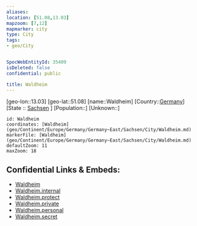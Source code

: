 ```yaml
---
aliases: 
location: [51.08,13.03]
mapzoom: [7,12] 
mapmarker: city 
type: City
tags:
- geo/City


SpocWebEntityId: 35409
isDeleted: false
confidential: public

title: Waldheim
---
```

[geo-lon::13.03]
[geo-lat::51.08]
[name::Waldheim]
[Country::[Germany](geo/Continent/Europe/Germany.md)]
[State :: [Sachsen](geo/Continent/Europe/Germany/Germany~East/Sachsen.md) ]
[Population::]
[Unknown::]


```leaflet
id: Waldheim
coordinates: [Waldheim](geo/Continent/Europe/Germany/Germany~East/Sachsen/City/Waldheim.md)
markerFile: [Waldheim](geo/Continent/Europe/Germany/Germany~East/Sachsen/City/Waldheim.md)
defaultZoom: 11 
maxZoom: 18
```


## Confidential Links & Embeds: 
- [Waldheim](../../../../../../../../_public/geo/Continent/Europe/Germany/Germany~East/Sachsen/City/Waldheim.md) 
- [Waldheim.internal](../../../../../../../../_internal/geo/Continent/Europe/Germany/Germany~East/Sachsen/City/Waldheim.internal.md) 
- [Waldheim.protect](../../../../../../../../_protect/geo/Continent/Europe/Germany/Germany~East/Sachsen/City/Waldheim.protect.md) 
- [Waldheim.private](../../../../../../../../_private/geo/Continent/Europe/Germany/Germany~East/Sachsen/City/Waldheim.private.md) 
- [Waldheim.personal](../../../../../../../../_personal/geo/Continent/Europe/Germany/Germany~East/Sachsen/City/Waldheim.personal.md) 
- [Waldheim.secret](../../../../../../../../_secret/geo/Continent/Europe/Germany/Germany~East/Sachsen/City/Waldheim.secret.md) 
